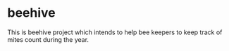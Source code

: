 # beehive
This is beehive project which intends to help bee keepers to keep track of mites count during the year.

